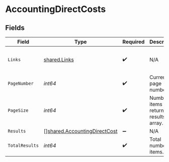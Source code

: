 # AccountingDirectCosts


## Fields

| Field                                                                                                                       | Type                                                                                                                        | Required                                                                                                                    | Description                                                                                                                 | Example                                                                                                                     |
| --------------------------------------------------------------------------------------------------------------------------- | --------------------------------------------------------------------------------------------------------------------------- | --------------------------------------------------------------------------------------------------------------------------- | --------------------------------------------------------------------------------------------------------------------------- | --------------------------------------------------------------------------------------------------------------------------- |
| `Links`                                                                                                                     | [shared.Links](../../../pkg/models/shared/links.md)                                                                         | :heavy_check_mark:                                                                                                          | N/A                                                                                                                         | {"self":{"href":"/companies/{id}/data/{dataType}"},"current":{"href":"/companies/{id}/data/{dataType}?page=1&pageSize=10"}} |
| `PageNumber`                                                                                                                | *int64*                                                                                                                     | :heavy_check_mark:                                                                                                          | Current page number.                                                                                                        |                                                                                                                             |
| `PageSize`                                                                                                                  | *int64*                                                                                                                     | :heavy_check_mark:                                                                                                          | Number of items to return in results array.                                                                                 |                                                                                                                             |
| `Results`                                                                                                                   | [][shared.AccountingDirectCost](../../../pkg/models/shared/accountingdirectcost.md)                                         | :heavy_minus_sign:                                                                                                          | N/A                                                                                                                         |                                                                                                                             |
| `TotalResults`                                                                                                              | *int64*                                                                                                                     | :heavy_check_mark:                                                                                                          | Total number of items.                                                                                                      |                                                                                                                             |